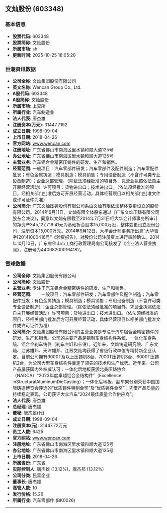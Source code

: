 ## 文灿股份 (603348)

### 基本信息

- **股票代码**: 603348
- **股票简称**: 文灿股份
- **所属市场**: sh
- **更新时间**: 2025-10-25 18:05:20

### 巨潮资讯数据

- **公司全称**: 文灿集团股份有限公司
- **英文名称**: Wencan Group Co., Ltd.
- **A股代码**: 603348
- **A股简称**: 文灿股份
- **所属市场**: 上交所
- **所属行业**: 汽车制造业
- **法人代表**: 唐杰雄
- **注册资本(万元)**: 31447.7192
- **成立日期**: 1998-09-04
- **上市日期**: 2018-04-26
- **官方网站**: www.wencan.com
- **注册地址**: 广东省佛山市南海区里水镇和顺大道125号
- **办公地址**: 广东省佛山市南海区里水镇和顺大道125号
- **主营业务**: 汽车铝合金精密压铸件的研发、生产和销售。
- **经营范围**: 一般项目：汽车零部件研发；汽车零部件及配件制造；汽车零配件批发；有色金属铸造；模具制造；模具销售；专用设备制造（不含许可类专业设备制造）；企业总部管理。（除依法须经批准的项目外，凭营业执照依法自主开展经营活动）许可项目：货物进出口；技术进出口。（依法须经批准的项目，经相关部门批准后方可开展经营活动，具体经营项目以相关部门批准文件或许可证件为准）
- **公司简介**: 广东文灿压铸股份有限公司系由文灿有限依法整体变更设立的股份有限公司。2014年9月11日，文灿有限全体股东通过《广东文灿压铸有限公司股东会决议》，同意以文灿有限截至2014年7月31日经大华会计师事务所审计的净资产345,127,719.41元为基础折合股本15,000万股，整体变更设立股份公司，注册资本15,000万元。2014年9月12日，大华会计师事务所出具“大华验字[2014]000416号”《验资报告》，对股份公司注册资本进行审验确认。2014年10月10日，广东省佛山市工商行政管理局向公司核发了《企业法人营业执照》，注册号为440682000164182。

### 雪球数据

- **公司全称**: 文灿集团股份有限公司
- **公司简称**: 文灿股份
- **主营业务**: 专注于汽车铝合金精密铸件的研发、生产和销售。
- **经营范围**: 　　一般项目：汽车零部件研发；汽车零部件及配件制造；汽车零配件批发；有色金属铸造；模具制造；模具销售；专用设备制造（不含许可类专业设备制造）；企业总部管理。（除依法须经批准的项目外，凭营业执照依法自主开展经营活动）许可项目：货物进出口；技术进出口。（依法须经批准的项目，经相关部门批准后方可开展经营活动，具体经营项目以相关部门批准文件或许可证件为准）
- **公司简介**: 文灿集团股份有限公司的主营业务是专注于汽车铝合金精密铸件的研发、生产和销售。公司的主要产品是铝制车身结构件系统、一体化车身系统、铝合金刹车铸件（刹车主缸和卡钳）。近年来，文灿铸造研究院、广东文灿、江苏雄邦、天津雄邦、江苏文灿均获得了省级行政单位专精特新企业认定。目前公司拥有9000T及以上压铸机8台、7000T压铸机3台、6000T压铸机2台，为公司大型车身结构件奠定了领先的技术和生产优势。近年来，公司产品屡获国内外权威认可：一体化后地板获颁北美压铸协会（NADCA）“2023年度卓越铝合金结构件”（Excellence inStructuralAluminumDieCasting）；一体化后地板、副车架分别荣获中国国际铸造博览会评选的“优质铸件特别金奖”及“优质铸件金奖”；凭借产品质量的持续稳定表现，公司获评大众汽车“2024最佳质量合作供应商”。
- **法人代表**: 唐杰雄
- **总经理**: 唐杰雄
- **董秘**: 唐杰雄(代)
- **成立日期**: 1998-09-04
- **注册资本(元)**: 31447.72万元
- **员工人数**: 6425
- **官方网站**: www.wencan.com
- **注册地址**: 广东省佛山市南海区里水镇和顺大道125号
- **办公地址**: 广东省佛山市南海区里水镇和顺大道125号
- **上市日期**: 2018-04-26
- **所属省份**: 广东省
- **实际控制人**: 唐杰雄 (13.12%)，唐杰邦 (13.12%)
- **公司分类**: 民营企业
- **董事长**: 唐杰雄
- **高管人数**: 10
- **发行价格**: 15.26
- **所属行业**: 汽车零部件 (BK0026)

---